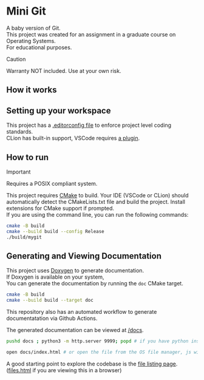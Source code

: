 # Mini Git

A baby version of Git.  
This project was created for an assignment in a graduate course on Operating Systems.  
For educational purposes.

> [!CAUTION]
> Warranty NOT included. Use at your own risk.

## How it works

## Setting up your workspace

This project has a [.editorconfig file](https://editorconfig.org/) to enforce project level coding standards.  
CLion has built-in support,
VSCode requires [a plugin](https://marketplace.visualstudio.com/items?itemName=EditorConfig.EditorConfig).

## How to run

> [!IMPORTANT]
> Requires a POSIX compliant system.

This project requires [CMake](https://cmake.org/) to build.
Your IDE (VSCode or CLion) should automatically detect the CMakeLists.txt file and build the project.
Install extensions for CMake support if prompted.  
If you are using the command line, you can run the following commands:

```bash
cmake -B build
cmake --build build --config Release
./build/mygit
```

## Generating and Viewing Documentation

This project uses [Doxygen](https://www.doxygen.nl/index.html) to generate documentation.  
If Doxygen is available on your system,  
You can generate the documentation by running the `doc` CMake target.

```bash
cmake -B build
cmake --build build --target doc
```

This repository also has an automated workflow to generate documentatation via Github Actions.  

The generated documentation can be viewed at [/docs](./docs/index.html).

```bash
pushd docs ; python3 -m http.server 9999; popd # if you have python installed and want to use a server
```

```bash
open docs/index.html # or open the file from the OS file manager, js will not work
```

A good starting point to explore the codebase is the [file listing page](./docs/files.html).
([files.html](files.html) if you are viewing this in a browser)
